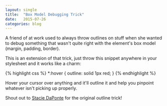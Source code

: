 ```yaml
---
layout: single
title:  "Box Model Debugging Trick"
date:   2015-07-26
categories: blog
---
```

A friend of at work used to always throw outlines on stuff when she wanted to debug something that wasn't quite right with the element's box model (margin, padding, border).

This is an extension of that trick, just throw this snippet anywhere in your stylesheet and it works like a charm:

{% highlight css %}
*:hover {
  outline: solid 1px red;
}
{% endhighlight %}

Hover your cursor over anything and it'll outline it and help you pinpoint whatever isn't picking up properly.

Shout out to <a href="http://staciedaponte.net/" target="_blank">Stacie DaPonte</a> for the original outline trick!